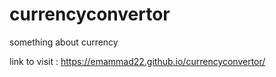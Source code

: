 # currencyconvertor
something about currency


link to visit : https://emammad22.github.io/currencyconvertor/

